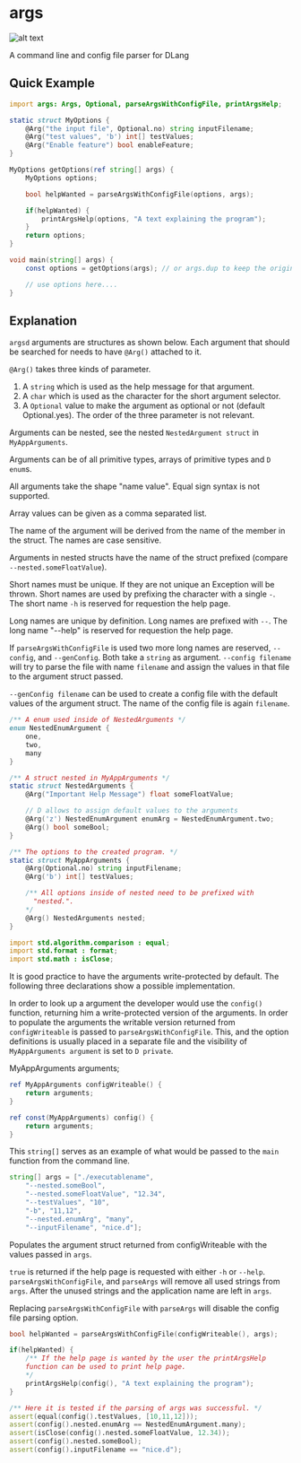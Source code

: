 # args
![alt text](https://travis-ci.org/burner/argsd.svg?branch=master)

A command line and config file parser for DLang


## Quick Example
```d
import args: Args, Optional, parseArgsWithConfigFile, printArgsHelp;

static struct MyOptions {
	@Arg("the input file", Optional.no) string inputFilename;
	@Arg("test values", 'b') int[] testValues;
	@Arg("Enable feature") bool enableFeature;
}

MyOptions getOptions(ref string[] args) {
	MyOptions options;

	bool helpWanted = parseArgsWithConfigFile(options, args);

	if(helpWanted) {
		printArgsHelp(options, "A text explaining the program");
	}
	return options;
}

void main(string[] args) {
	const options = getOptions(args); // or args.dup to keep the original args

	// use options here....
}
```

## Explanation

`argsd` arguments are structures as shown below.
Each argument that should be searched for needs to have `@Arg()`
attached to it.

`@Arg()` takes three kinds of parameter.
1. A `string` which is used as the help message for that argument.
2. A `char` which is used as the character for the short argument
selector.
3. A `Optional` value to make the argument as optional or not (default
Optional.yes).
The order of the three parameter is not relevant.

Arguments can be nested, see the nested `NestedArgument struct` in
`MyAppArguments`.

Arguments can be of all primitive types, arrays of primitive types and `D
enum`s.

All arguments take the shape "name value". Equal sign syntax is not
supported.

Array values can be given as a comma separated list.

The name of the argument will be derived from the name of the member in
the struct. The names are case sensitive.

Arguments in nested structs have the name of the struct prefixed (compare
`--nested.someFloatValue`).

Short names must be unique. If they are not unique an Exception will be
thrown. Short names are used by prefixing the character with a single `-`.
The short name `-h` is reserved for requestion the help page.

Long names are unique by definition. Long names are prefixed with `--`.
The long name "--help" is reserved for requestion the help page.

If `parseArgsWithConfigFile` is used two more long names are reserved,
`--config`, and `--genConfig`. Both take a `string` as argument.
`--config filename` will try to parse the file with name `filename` and
assign the values in that file to the argument struct passed.

`--genConfig filename` can be used to create a config file with
the default values of the argument struct. The name of the config file is
again `filename`.


```d
/** A enum used inside of NestedArguments */
enum NestedEnumArgument {
	one,
	two,
	many
}

/** A struct nested in MyAppArguments */
static struct NestedArguments {
	@Arg("Important Help Message") float someFloatValue;

	// D allows to assign default values to the arguments
	@Arg('z') NestedEnumArgument enumArg = NestedEnumArgument.two;
	@Arg() bool someBool;
}

/** The options to the created program. */
static struct MyAppArguments {
	@Arg(Optional.no) string inputFilename;
	@Arg('b') int[] testValues;

	/** All options inside of nested need to be prefixed with
	  "nested.".
	*/
	@Arg() NestedArguments nested;
}

import std.algorithm.comparison : equal;
import std.format : format;
import std.math : isClose;
```

It is good practice to have the arguments write-protected by default.
The following three declarations show a possible implementation.

In order to look up a argument the developer would use the `config()`
function, returning him a write-protected version of the arguments.
In order to populate the arguments the writable version returned from
`configWriteable` is passed to `parseArgsWithConfigFile`.
This, and the option definitions is usually placed in a separate file and
the visibility of `MyAppArguments argument` is set to `D private`.

MyAppArguments arguments;

```d
ref MyAppArguments configWriteable() {
	return arguments;
}

ref const(MyAppArguments) config() {
	return arguments;
}
```

This `string[]` serves as an example of what would be passed to the
`main` function from the command line.

```d
string[] args = ["./executablename",
	"--nested.someBool",
	"--nested.someFloatValue", "12.34",
	"--testValues", "10",
	"-b", "11,12",
	"--nested.enumArg", "many",
	"--inputFilename", "nice.d"];
```

Populates the argument struct returned from configWriteable with the
values passed in `args`.

`true` is returned if the help page is requested with either `-h` or
`--help`.
`parseArgsWithConfigFile`, and `parseArgs` will remove all used
strings from `args`.
After the unused strings and the application name are left in `args`.

Replacing `parseArgsWithConfigFile` with `parseArgs` will disable
the config file parsing option.

```d
bool helpWanted = parseArgsWithConfigFile(configWriteable(), args);

if(helpWanted) {
	/** If the help page is wanted by the user the printArgsHelp
	function can be used to print help page.
	*/
	printArgsHelp(config(), "A text explaining the program");
}

/** Here it is tested if the parsing of args was successful. */
assert(equal(config().testValues, [10,11,12]));
assert(config().nested.enumArg == NestedEnumArgument.many);
assert(isClose(config().nested.someFloatValue, 12.34));
assert(config().nested.someBool);
assert(config().inputFilename == "nice.d");
```
